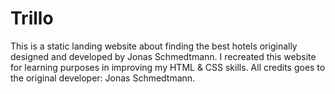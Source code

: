 # Trillo
This is a static landing website about finding the best hotels originally designed and developed by Jonas Schmedtmann. I recreated this website for learning purposes in improving my HTML &amp; CSS skills. All credits goes to the original developer: Jonas Schmedtmann.
